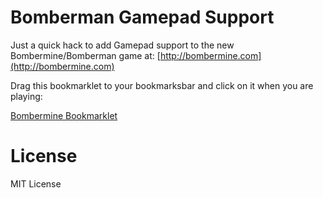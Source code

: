# Bomberman Gamepad Support

Just a quick hack to add Gamepad support to the new Bombermine/Bomberman game at: [http://bombermine.com](http://bombermine.com)

Drag this bookmarklet to your bookmarksbar and click on it when you are playing:

<a href="javascript:(function(){var s=document.createElement('script');s.src='https://raw.github.com/jcla1/bombermine_gamepad/master/gamepad.min.js';document.body.appendChild(s);})()">Bombermine Bookmarklet</a>

# License

MIT License
